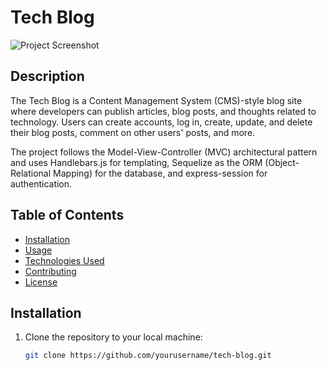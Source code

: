 # Tech Blog

![Project Screenshot](screenshot.png)

## Description

The Tech Blog is a Content Management System (CMS)-style blog site where developers can publish articles, blog posts, and thoughts related to technology. Users can create accounts, log in, create, update, and delete their blog posts, comment on other users' posts, and more.

The project follows the Model-View-Controller (MVC) architectural pattern and uses Handlebars.js for templating, Sequelize as the ORM (Object-Relational Mapping) for the database, and express-session for authentication.

## Table of Contents

- [Installation](#installation)
- [Usage](#usage)
- [Technologies Used](#technologies-used)
- [Contributing](#contributing)
- [License](#license)

## Installation

1. Clone the repository to your local machine:

   ```bash
   git clone https://github.com/yourusername/tech-blog.git
